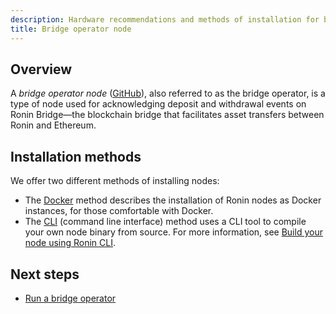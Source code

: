 ```yaml
---
description: Hardware recommendations and methods of installation for bridge operator nodes.
title: Bridge operator node
---
```


## Overview

A *bridge operator node* ([GitHub](https://github.com/axieinfinity/bridge-v2)), also referred to as the bridge operator, is a type of node used for acknowledging deposit and withdrawal events on Ronin Bridge—the blockchain bridge that facilitates asset transfers between Ronin and Ethereum.

## Installation methods

We offer two different methods of installing nodes:

* The [Docker](/tags/docker-mainnet) method describes the installation of Ronin nodes as Docker instances, for those comfortable with Docker.
* The [CLI](/tags/cli) (command line interface) method uses a CLI tool to compile your own node binary from source. For more information, see [Build your node using Ronin CLI](./../../validators/setup/cli.md).

## Next steps

* [Run a bridge operator](run-bridge-operator.md)
